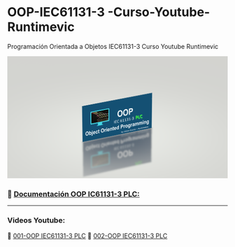 # OOP-IEC61131-3 -Curso-Youtube-Runtimevic

 Programación Orientada a Objetos IEC61131-3 Curso Youtube Runtimevic

![OOP](./Assets/OOP_3DD.png)

### :link: [Documentación OOP IC61131-3 PLC:](https://runtimevic.github.io/OOP-IEC61131-3--Curso-Youtube/)
 
***
### Videos Youtube:
:link: [001-OOP IEC61131-3 PLC](https://www.youtube.com/watch?v=a7eNCefcjGM)
:link: [002-OOP IEC61131-3 PLC](https://youtu.be/3IudQIj1noo)


